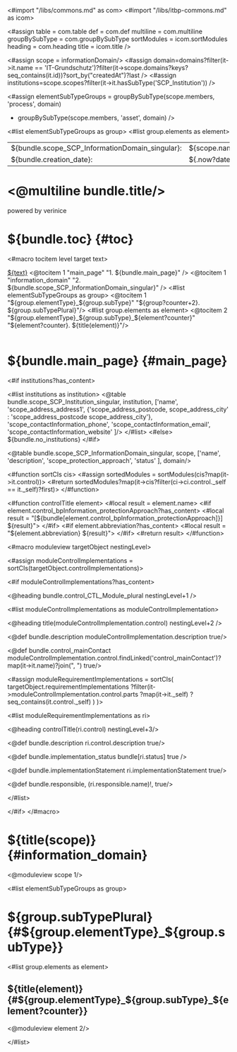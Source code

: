 <#import "/libs/commons.md" as com>
<#import "/libs/itbp-commons.md" as icom>

<#assign table = com.table
         def = com.def
         multiline = com.multiline
         groupBySubType = com.groupBySubType
         sortModules = icom.sortModules
         heading = com.heading
         title = icom.title />

<style>
<#include "styles/default.css">
h1, h2, h3, h4, h5, h6 {
  page-break-after: avoid;
}

td {
  vertical-align: top;
}

.main_page {
  page-break-after: always;
}

.main_page table th:first-child, .main_page table td:first-child {
  width: 8cm;
}

.fullwidth {
  width: 100%;
}

.nobreak {
  page-break-inside: avoid;
}
</style>

<#assign scope = informationDomain/>
<#assign domain=domains?filter(it->it.name == 'IT-Grundschutz')?filter(it->scope.domains?keys?seq_contains(it.id))?sort_by("createdAt")?last />
<#assign institutions=scope.scopes?filter(it->it.hasSubType('SCP_Institution')) />

<#assign elementSubTypeGroups = groupBySubType(scope.members, 'process', domain)
+ groupBySubType(scope.members, 'asset', domain) />

<bookmarks>
  <bookmark name="${bundle.toc}" href="#toc"/>
  <bookmark name="${bundle.main_page}" href="#main_page"/>
  <bookmark name="${bundle.scope_SCP_InformationDomain_singular}" href="#information_domain"/>
  <#list elementSubTypeGroups as group>
    <bookmark name="${group.subTypePlural}" href="#${group.elementType}_${group.subType}">
    <#list group.elements as element>
      <bookmark name="${title(element)}" href="#${group.elementType}_${group.subType}_${element?counter}"/>
    </#list>
    </bookmark>
  </#list>
</bookmarks>


<div class="footer-left">
  <table>
    <tr>
      <td>${bundle.scope_SCP_InformationDomain_singular}: </td>
      <td>${scope.name}</td>
    </tr>
    <tr>
      <td>${bundle.creation_date}: </td>
      <td>${.now?date}</td>
    </tr>
  </table>
</div>

<div class="cover">
<h1><@multiline bundle.title/></h1>
<p>powered by verinice</p>
</div>


# ${bundle.toc} {#toc}
<#macro tocitem level target text>
  <tr class="level${level}">
    <td>
      <a title="${bundle('jumpto', text)}" href="#${target}">${text}</a>
    </td>
    <td>
      <span href="#${target}"/>
    </td>
  </tr>
</#macro>

<table class="toc">
<tbody>
  <@tocitem 1 "main_page" "1. ${bundle.main_page}" />
  <@tocitem 1 "information_domain" "2. ${bundle.scope_SCP_InformationDomain_singular}" />
  <#list elementSubTypeGroups as group>
      <@tocitem 1 "${group.elementType}_${group.subType}" "${group?counter+2}. ${group.subTypePlural}"/>
      <#list group.elements as element>
          <@tocitem 2 "${group.elementType}_${group.subType}_${element?counter}" "${element?counter}. ${title(element)}"/>
      </#list>
  </#list>
</tbody>
</table>

# ${bundle.main_page} {#main_page}

<div class="main_page">

<#if institutions?has_content>

<#list institutions as institution>
    <@table bundle.scope_SCP_Institution_singular,
    institution,
    ['name',
    'scope_address_address1',
    {'scope_address_postcode, scope_address_city' : 'scope_address_postcode scope_address_city'},
    'scope_contactInformation_phone',
    'scope_contactInformation_email',
    'scope_contactInformation_website'
    ]/>
</#list>
<#else>
${bundle.no_institutions}
</#if>

<@table bundle.scope_SCP_InformationDomain_singular,
scope,
['name',
'description',
'scope_protection_approach',
'status'
],
domain/>

</div>

<#function sortCIs cis>
  <#assign sortedModules = sortModules(cis?map(it->it.control))>
  <#return sortedModules?map(it->cis?filter(ci->ci.control._self == it._self)?first)>
</#function>

<#function controlTitle element>
<#local result = element.name>
<#if element.control_bpInformation_protectionApproach?has_content>
  <#local result = "[${bundle[element.control_bpInformation_protectionApproach]}] ${result}">
</#if>
<#if element.abbreviation?has_content>
  <#local result = "${element.abbreviation} ${result}">
</#if>
<#return result>
</#function>

<#macro moduleview targetObject nestingLevel>

<#assign moduleControlImplementations = sortCIs(targetObject.controlImplementations)>

<#if moduleControlImplementations?has_content>

<@heading bundle.control_CTL_Module_plural nestingLevel+1 />

<#list moduleControlImplementations as moduleControlImplementation>
<div class="nobreak">

<@heading title(moduleControlImplementation.control) nestingLevel+2 />

<@def bundle.description moduleControlImplementation.description true/>

<@def bundle.control_mainContact moduleControlImplementation.control.findLinked('control_mainContact')?map(it->it.name)?join(", ") true/>

<#assign moduleRequirementImplementations = 
  sortCIs(
    targetObject.requirementImplementations
      ?filter(it->moduleControlImplementation.control.parts
        ?map(it->it._self)
        ?seq_contains(it.control._self)
      )
  )>

<#list moduleRequirementImplementations as ri>

<div class="nobreak">

<@heading controlTitle(ri.control) nestingLevel+3/>

<@def bundle.description ri.control.description true/>

<@def bundle.implementation_status bundle[ri.status] true />

<@def bundle.implementationStatement ri.implementationStatement true/>

<@def bundle.responsible, (ri.responsible.name)!, true/>

</div>

</#list>

</div>
</#list>

</#if>
</#macro>

# ${title(scope)} {#information_domain}

<@moduleview scope 1/>

<#list elementSubTypeGroups as group>

# ${group.subTypePlural} {#${group.elementType}_${group.subType}}

<#list group.elements as element>

## ${title(element)} {#${group.elementType}_${group.subType}_${element?counter}}

<@moduleview element 2/>

</#list>
<div class="pagebreak"></div>
</#list>